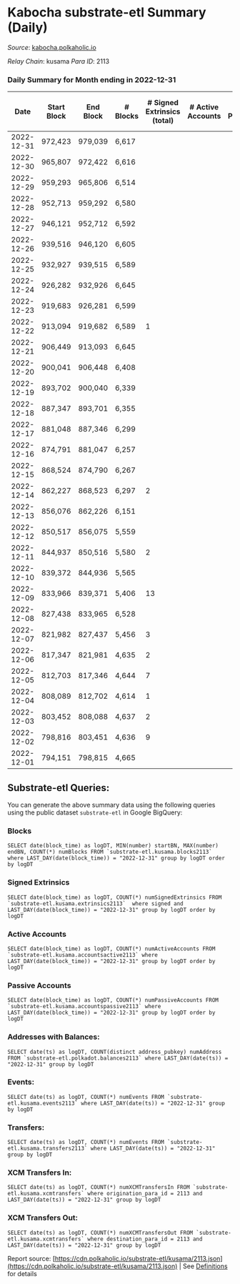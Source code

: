 # Kabocha substrate-etl Summary (Daily)

_Source_: [kabocha.polkaholic.io](https://kabocha.polkaholic.io)

*Relay Chain*: kusama
*Para ID*: 2113



### Daily Summary for Month ending in 2022-12-31


| Date | Start Block | End Block | # Blocks | # Signed Extrinsics (total) | # Active Accounts | # Passive | # New | # Addresses with Balances | # Events | # Transfers | # XCM Transfers In | # XCM Transfers Out | Issues | 
| ---- | ----------- | --------- | -------- | --------------------------- | ----------------- | --------- | ----- | ------------------------- | -------- | ----------- | ------------------ | ------------------- | ------ |
| 2022-12-31 | 972,423 | 979,039 | 6,617 |  |  |  |  | 13,218 | 13,256 |   |   |   |  |
| 2022-12-30 | 965,807 | 972,422 | 6,616 |  |  |  |  | 13,218 | 13,254 |   |   |   |  |
| 2022-12-29 | 959,293 | 965,806 | 6,514 |  |  |  |  | 13,218 | 13,050 |   |   |   |  |
| 2022-12-28 | 952,713 | 959,292 | 6,580 |  |  |  |  | 13,218 | 13,182 |   |   |   |  |
| 2022-12-27 | 946,121 | 952,712 | 6,592 |  |  |  |  | 13,218 | 13,209 |   |   |   |  |
| 2022-12-26 | 939,516 | 946,120 | 6,605 |  |  |  |  | 13,218 | 13,232 |   |   |   |  |
| 2022-12-25 | 932,927 | 939,515 | 6,589 |  |  |  |  | 13,218 | 13,200 |   |   |   |  |
| 2022-12-24 | 926,282 | 932,926 | 6,645 |  |  |  |  | 13,218 | 13,312 |   |   |   |  |
| 2022-12-23 | 919,683 | 926,281 | 6,599 |  |  |  |  | 13,218 | 13,220 |   |   |   |  |
| 2022-12-22 | 913,094 | 919,682 | 6,589 | 1 |  |  |  | 13,218 | 13,210 | 1  |   |   |  |
| 2022-12-21 | 906,449 | 913,093 | 6,645 |  |  |  |  |  | 13,315 |   |   |   |  |
| 2022-12-20 | 900,041 | 906,448 | 6,408 |  |  |  |  | 13,217 | 12,837 |   |   |   |  |
| 2022-12-19 | 893,702 | 900,040 | 6,339 |  |  |  |  | 13,217 | 12,699 |   |   |   |  |
| 2022-12-18 | 887,347 | 893,701 | 6,355 |  |  |  |  | 13,217 | 12,732 |   |   |   |  |
| 2022-12-17 | 881,048 | 887,346 | 6,299 |  |  |  |  | 13,217 | 12,619 |   |   |   |  |
| 2022-12-16 | 874,791 | 881,047 | 6,257 |  |  |  |  | 13,217 | 12,535 |   |   |   |  |
| 2022-12-15 | 868,524 | 874,790 | 6,267 |  |  |  |  | 13,217 | 12,554 |   |   |   |  |
| 2022-12-14 | 862,227 | 868,523 | 6,297 | 2 |  |  |  | 13,217 | 12,628 | 2  |   |   |  |
| 2022-12-13 | 856,076 | 862,226 | 6,151 |  |  |  |  |  | 12,323 |   |   |   |  |
| 2022-12-12 | 850,517 | 856,075 | 5,559 |  |  |  |  | 13,216 | 11,136 |   |   |   |  |
| 2022-12-11 | 844,937 | 850,516 | 5,580 | 2 |  |  |  |  | 11,190 |   |   |   |  |
| 2022-12-10 | 839,372 | 844,936 | 5,565 |  |  |  |  | 13,216 | 11,149 |   |   |   |  |
| 2022-12-09 | 833,966 | 839,371 | 5,406 | 13 |  |  |  | 13,216 | 10,926 | 7  |   |   |  |
| 2022-12-08 | 827,438 | 833,965 | 6,528 |  |  |  |  | 13,216 | 13,079 |   |   |   |  |
| 2022-12-07 | 821,982 | 827,437 | 5,456 | 3 |  |  |  | 13,216 | 10,946 |   |   |   |  |
| 2022-12-06 | 817,347 | 821,981 | 4,635 | 2 |  |  |  | 13,216 | 9,296 |   |   |   |  |
| 2022-12-05 | 812,703 | 817,346 | 4,644 | 7 |  |  |  | 13,216 | 9,328 |   |   |   |  |
| 2022-12-04 | 808,089 | 812,702 | 4,614 | 1 |  |  |  | 13,216 | 9,248 |   |   |   |  |
| 2022-12-03 | 803,452 | 808,088 | 4,637 | 2 |  |  |  | 13,216 | 9,296 |   |   |   |  |
| 2022-12-02 | 798,816 | 803,451 | 4,636 | 9 |  |  |  | 13,216 | 9,322 |   |   |   |  |
| 2022-12-01 | 794,151 | 798,815 | 4,665 |  |  |  |  | 13,216 | 9,345 |   |   |   |  |

## Substrate-etl Queries:
You can generate the above summary data using the following queries using the public dataset `substrate-etl` in Google BigQuery:


### Blocks
```
SELECT date(block_time) as logDT, MIN(number) startBN, MAX(number) endBN, COUNT(*) numBlocks FROM `substrate-etl.kusama.blocks2113`  where LAST_DAY(date(block_time)) = "2022-12-31" group by logDT order by logDT
```


### Signed Extrinsics
```
SELECT date(block_time) as logDT, COUNT(*) numSignedExtrinsics FROM `substrate-etl.kusama.extrinsics2113`  where signed and LAST_DAY(date(block_time)) = "2022-12-31" group by logDT order by logDT
```


### Active Accounts
```
SELECT date(block_time) as logDT, COUNT(*) numActiveAccounts FROM `substrate-etl.kusama.accountsactive2113` where LAST_DAY(date(block_time)) = "2022-12-31" group by logDT order by logDT
```


### Passive Accounts
```
SELECT date(block_time) as logDT, COUNT(*) numPassiveAccounts FROM `substrate-etl.kusama.accountspassive2113` where LAST_DAY(date(block_time)) = "2022-12-31" group by logDT order by logDT
```


### Addresses with Balances:
```
SELECT date(ts) as logDT, COUNT(distinct address_pubkey) numAddress FROM `substrate-etl.polkadot.balances2113` where LAST_DAY(date(ts)) = "2022-12-31" group by logDT
```


### Events:
```
SELECT date(ts) as logDT, COUNT(*) numEvents FROM `substrate-etl.kusama.events2113` where LAST_DAY(date(ts)) = "2022-12-31" group by logDT
```


### Transfers:
```
SELECT date(ts) as logDT, COUNT(*) numEvents FROM `substrate-etl.kusama.transfers2113` where LAST_DAY(date(ts)) = "2022-12-31" group by logDT
```


### XCM Transfers In:
```
SELECT date(ts) as logDT, COUNT(*) numXCMTransfersIn FROM `substrate-etl.kusama.xcmtransfers` where origination_para_id = 2113 and LAST_DAY(date(ts)) = "2022-12-31" group by logDT
```


### XCM Transfers Out:
```
SELECT date(ts) as logDT, COUNT(*) numXCMTransfersOut FROM `substrate-etl.kusama.xcmtransfers` where destination_para_id = 2113 and LAST_DAY(date(ts)) = "2022-12-31" group by logDT
```



Report source: [https://cdn.polkaholic.io/substrate-etl/kusama/2113.json](https://cdn.polkaholic.io/substrate-etl/kusama/2113.json) | See [Definitions](/DEFINITIONS.md) for details
